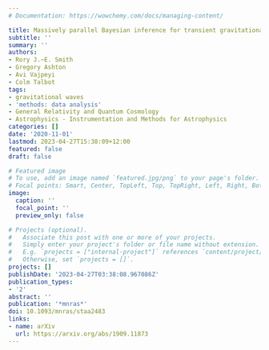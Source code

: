 ```yaml
---
# Documentation: https://wowchemy.com/docs/managing-content/

title: Massively parallel Bayesian inference for transient gravitational-wave astronomy
subtitle: ''
summary: ''
authors:
- Rory J.~E. Smith
- Gregory Ashton
- Avi Vajpeyi
- Colm Talbot
tags:
- gravitational waves
- 'methods: data analysis'
- General Relativity and Quantum Cosmology
- Astrophysics - Instrumentation and Methods for Astrophysics
categories: []
date: '2020-11-01'
lastmod: 2023-04-27T15:38:09+12:00
featured: false
draft: false

# Featured image
# To use, add an image named `featured.jpg/png` to your page's folder.
# Focal points: Smart, Center, TopLeft, Top, TopRight, Left, Right, BottomLeft, Bottom, BottomRight.
image:
  caption: ''
  focal_point: ''
  preview_only: false

# Projects (optional).
#   Associate this post with one or more of your projects.
#   Simply enter your project's folder or file name without extension.
#   E.g. `projects = ["internal-project"]` references `content/project/deep-learning/index.md`.
#   Otherwise, set `projects = []`.
projects: []
publishDate: '2023-04-27T03:38:08.967086Z'
publication_types:
- '2'
abstract: ''
publication: '*mnras*'
doi: 10.1093/mnras/staa2483
links:
- name: arXiv
  url: https://arxiv.org/abs/1909.11873
---
```

